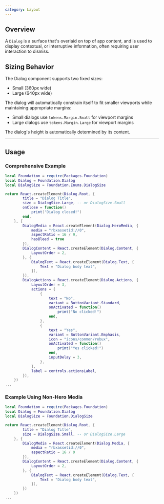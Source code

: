 ```yaml
---
category: Layout
---
```


## Overview

A `Dialog` is a surface that's overlaid on top of app content, and is used to display contextual, or interruptive information, often requiring user interaction to dismiss. 

## Sizing Behavior

The Dialog component supports two fixed sizes:
- Small (360px wide)
- Large (640px wide)

The dialog will automatically constrain itself to fit smaller viewports while maintaining appropriate margins:
- Small dialogs use `tokens.Margin.Small` for viewport margins
- Large dialogs use `tokens.Margin.Large` for viewport margins

The dialog's height is automatically determined by its content.

---

## Usage

### Comprehensive Example
```lua
local Foundation = require(Packages.Foundation)
local Dialog = Foundation.Dialog
local DialogSize = Foundation.Enums.DialogSize

return React.createElement(Dialog.Root, {
		title = "Dialog Title",
		size = DialogSize.Large, -- or DialogSize.Small
		onClose = function()
			print("Dialog closed!")
		end,
	}, {
		DialogMedia = React.createElement(Dialog.HeroMedia, {
			media = "rbxassetid://0",
			aspectRatio = 16 / 9,
			hasBleed = true
		}),
		DialogContent = React.createElement(Dialog.Content, {
			LayoutOrder = 2,
		}, {
			DialogText = React.createElement(Dialog.Text, {
				Text = "Dialog body text",
			}),
		}),
		DialogActions = React.createElement(Dialog.Actions, {
			LayoutOrder = 3,
			actions = {
				{
					text = "No",
					variant = ButtonVariant.Standard,
					onActivated = function()
						print("No clicked!")
					end,
				},
				{
					text = "Yes",
					variant = ButtonVariant.Emphasis,
					icon = "icons/common/robux",
					onActivated = function()
						print("Yes clicked!")
					end,
					inputDelay = 3,
				},
			},
			label = controls.actionsLabel,
		}),
	})
...
```

### Example Using Non-Hero Media
```lua
local Foundation = require(Packages.Foundation)
local Dialog = Foundation.Dialog
local DialogSize = Foundation.DialogSize

return React.createElement(Dialog.Root, {
		title = "Dialog Title",
		size = DialogSize.Small, -- or DialogSize.Large
	}, {
		DialogMedia = React.createElement(Dialog.Media, {
			media = "rbxassetid://0",
			aspectRatio = 16 / 9
		}),
		DialogContent = React.createElement(Dialog.Content, {
			LayoutOrder = 2,
		}, {
			DialogText = React.createElement(Dialog.Text, {
				Text = "Dialog body text",
			}),
		})
	})
...
```
